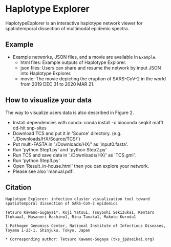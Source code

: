 # Haplotype Explorer

HaplotypeExplorer is an interactive haplotype network viewer for spatiotemporal dissection of multimodal epidemic spectra.

## Example 

- Example networks, JSON files, and a movie are available in `Example`.
  - html files: Example outputs of Haplotype Explorer.
  - json files: Users can share and resume the network by input JSON into Haplotype Explorer.
  - movie: The movie depicting the eruption of SARS-CoV-2 in the world from 2019 DEC 31 to 2020 MAR 21. 

## How to visualize your data

The way to visualize users data is also described in Figure 2. 

- Install dependencies with conda: conda install -c bioconda seqkit mafft cd-hit snp-sites
- Download TCS and put it in 'Source' directory. (e.g. './Downloads/HX/Source/TCS/')
- Put multi-FASTA in './Downloads/HX/' as 'input0.fasta'.
- Run 'python Step1.py' and 'python Step2.py'
- Run TCS and save data in './Downloads/HX/' as 'TCS.gml'.
- Run 'python Step3.py'
- Open 'Result_in-house.html' then you can explore your network.
- Please see also 'manual.pdf'.

## Citation

```
Haplotype Explorer: infection cluster visualization tool toward spatiotemporal dissection of SARS-CoV-2 epidemics

Tetsuro Kawano-Sugaya1*, Koji Yatsu1, Tsuyoshi Sekizuka1, Kentaro Itokawa1, Masanori Hashino1, Rina Tanaka1, Makoto Kuroda1

1 Pathogen Genomics Center, National Institute of Infectious Diseases, Toyama 1-23-1, Shinjuku, Tokyo, Japan

* Corresponding author: Tetsuro Kawano-Sugaya (tks_jp@seikai.org)
```
